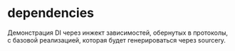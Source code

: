 # dependencies

Демонстрация DI через инжект зависимостей, обернутых в протоколы, с базовой реализацией, которая будет генерироваться через sourcery.
